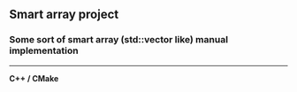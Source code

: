 Smart array project
---
### Some sort of smart array (std::vector like) manual implementation

---

**C++ / CMake**

